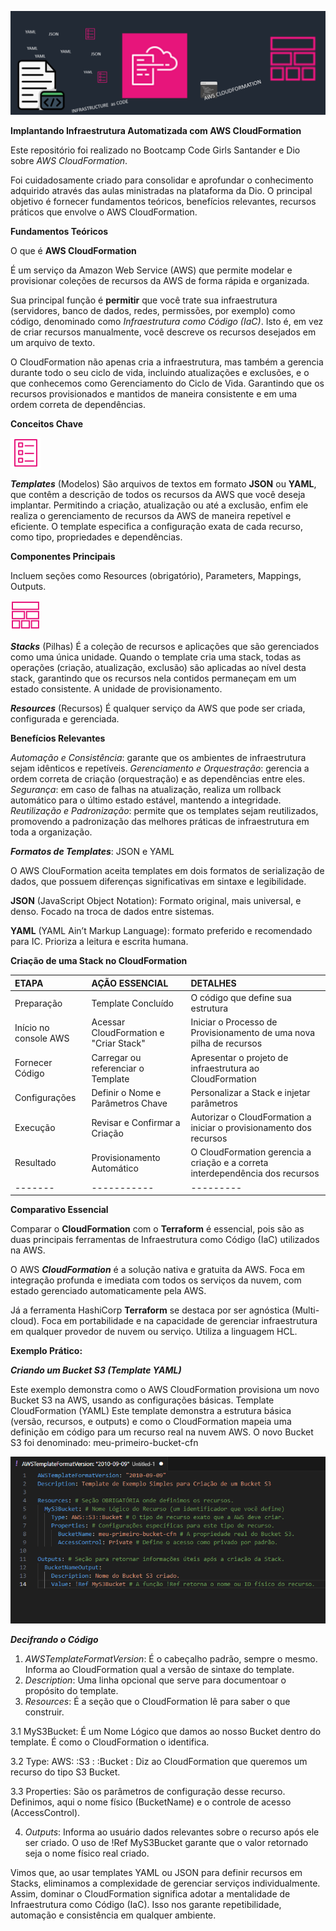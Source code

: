 ![Apresentacao_ principal](iac_apresent.png)

**Implantando Infraestrutura Automatizada com AWS CloudFormation**

Este repositório foi realizado no Bootcamp Code Girls Santander e Dio sobre *AWS CloudFormation*.

Foi cuidadosamente criado para consolidar e aprofundar o conhecimento adquirido através das aulas ministradas na plataforma da Dio. O principal objetivo é fornecer fundamentos teóricos, benefícios relevantes, recursos práticos que envolve o AWS CloudFormation.

**Fundamentos Teóricos**

O que é **AWS CloudFormation**

É um serviço da Amazon Web Service (AWS) que permite modelar e provisionar coleções de recursos da AWS de forma rápida e organizada.

Sua principal função é **permitir** que você trate sua infraestrutura (servidores, banco de dados, redes, permissões, por exemplo) como código, denominado como *Infraestrutura como Código (IaC)*. Isto é, em vez de criar recursos manualmente, você descreve os recursos desejados em um arquivo de texto. 

O CloudFormation não apenas cria a infraestrutura, mas também a gerencia durante todo o seu ciclo de vida, incluindo atualizações e exclusões, e o que conhecemos como Gerenciamento do Ciclo de Vida. Garantindo que os recursos provisionados e mantidos de maneira consistente e em uma ordem correta de dependências.

**Conceitos Chave**

![Imagem_Template](Res_AWS-CloudFormation_template_48.png)

***Templates*** (Modelos) 
São arquivos de textos em formato **JSON** ou **YAML**, que contêm a descrição de todos os recursos da AWS que você deseja implantar. Permitindo a criação, atualização ou até a exclusão, enfim ele realiza o gerenciamento de recursos da AWS de maneira repetível e eficiente. O template especifica a configuração exata de cada recurso, como tipo, propriedades e dependências.

**Componentes Principais**

Incluem seções como Resources (obrigatório), Parameters, Mappings, Outputs.

![Imagem_stack](Res_AWS-Cloudformation_Stack_48.png)

***Stacks*** (Pilhas)
É a coleção de recursos e aplicações que são gerenciados como uma única unidade. Quando o template cria uma stack, todas as operações (criação, atualização, exclusão) são aplicadas ao nível desta stack, garantindo que os recursos nela contidos permaneçam em um estado consistente. A unidade de provisionamento.

***Resources*** (Recursos)
É qualquer serviço da AWS que pode ser criada, configurada e gerenciada.

**Benefícios Relevantes**

*Automação e Consistência*: garante que os ambientes de infraestrutura sejam idênticos e repetíveis.
*Gerenciamento e Orquestração*: gerencia a ordem correta de criação (orquestração) e as dependências entre eles. 
*Segurança*: em caso de falhas na atualização, realiza um rollback automático para o último estado estável, mantendo a integridade. 
*Reutilização e Padronização*: permite que os templates sejam reutilizados, promovendo a padronização das melhores práticas de infraestrutura em toda a organização.

***Formatos de Templates***: JSON e YAML

O AWS ClouFormation aceita templates em dois formatos de serialização de dados, que possuem diferenças significativas em sintaxe e legibilidade.

**JSON** (JavaScript Object Notation): Formato original, mais universal, e denso. Focado na troca de dados entre sistemas.

**YAML** (YAML Ain’t Markup Language): formato preferido e recomendado para IC. Prioriza a leitura e escrita humana.

**Criação de uma Stack no CloudFormation**

| ETAPA | AÇÃO ESSENCIAL | DETALHES |
|:------ |:-------------- | :------- |
| Preparação | Template Concluído | O código que define sua estrutura |
| Início no console AWS | Acessar CloudFormation e "Criar Stack"| Iniciar o Processo de Provisionamento de uma nova pilha de recursos |
| Fornecer Código | Carregar ou referenciar o Template | Apresentar o projeto de infraestrutura ao CloudFormation |
| Configurações | Definir o Nome e Parâmetros Chave | Personalizar a Stack e injetar parâmetros |
| Execução | Revisar e Confirmar a Criação | Autorizar o CloudFormation a iniciar o provisionamento dos recursos |
| Resultado | Provisionamento Automático | O CloudFormation gerencia a criação e a correta interdependência dos recursos |
| ------- |----------- | --------- |


**Comparativo Essencial** 

Comparar o **CloudFormation** com o **Terraform** é essencial, pois são as duas principais ferramentas de Infraestrutura como Código (IaC) utilizados na AWS.

O AWS ***CloudFormation*** é a solução nativa e gratuita da AWS. Foca em integração profunda e imediata com todos os serviços da nuvem, com estado gerenciado automaticamente pela AWS.

Já a ferramenta HashiCorp **Terraform** se destaca por ser agnóstica (Multi-cloud). Foca em portabilidade e na capacidade de gerenciar infraestrutura em qualquer provedor de nuvem ou serviço. Utiliza a linguagem HCL.

**Exemplo Prático:** 

***Criando um Bucket S3 (Template YAML)***

Este exemplo demonstra como o AWS CloudFormation provisiona um novo Bucket S3 na AWS, usando as configurações básicas.
Template CloudFormation (YAML)
Este template demonstra a estrutura básica (versão, recursos, e outputs) e como o CloudFormation mapeia uma definição em código para um recurso real na nuvem AWS.
O novo Bucket S3  foi denominado: meu-primeiro-bucket-cfn

![Imagem_Template](template_criandos3_desafio5.png)


***Decifrando o Código***

1. *AWSTemplateFormatVersion*: É o cabeçalho padrão, sempre o mesmo. Informa ao CloudFormation qual a versão de sintaxe do template.
2.	*Description*: Uma linha opcional que serve para documentoar o propósito do template.
3. *Resources*: É a seção que o CloudFormation lê para saber o que construir.

 3.1 MyS3Bucket: É um Nome Lógico que damos ao nosso Bucket dentro do template. É como o CloudFormation o identifica.

 3.2 Type: AWS: :S3 : :Bucket : Diz ao CloudFormation que  queremos um recurso do tipo S3 Bucket.

 3.3 Properties: São os parâmetros de configuração desse recurso. Definimos, aqui o nome físico (BucketName) e o controle de acesso (AccessControl).

4.	*Outputs*: Informa ao usuário dados relevantes sobre o recurso após ele ser criado.
O uso de !Ref MyS3Bucket garante que o valor retornado seja o nome físico real criado.

Vimos que, ao usar templates YAML ou JSON para definir recursos em Stacks, eliminamos a complexidade de gerenciar serviços individualmente. 
Assim, dominar o CloudFormation significa adotar a mentalidade de Infraestrutura como Código (IaC). Isso nos garante repetibilidade, automação e consistência em qualquer ambiente. 

